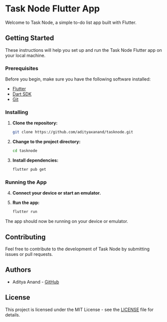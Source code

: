# Task Node Flutter App

Welcome to Task Node, a simple to-do list app built with Flutter.

## Getting Started

These instructions will help you set up and run the Task Node Flutter app on your local machine.

### Prerequisites

Before you begin, make sure you have the following software installed:

- [Flutter](https://flutter.dev/docs/get-started/install)
- [Dart SDK](https://dart.dev/get-dart)
- [Git](https://git-scm.com/book/en/v2/Getting-Started-Installing-Git)

### Installing

1. **Clone the repository:**

    ```bash
    git clone https://github.com/adityaxanand/tasknode.git
    ```

2. **Change to the project directory:**

    ```bash
    cd tasknode
    ```

3. **Install dependencies:**

    ```bash
    flutter pub get
    ```

### Running the App

4. **Connect your device or start an emulator.**

5. **Run the app:**

    ```bash
    flutter run
    ```

The app should now be running on your device or emulator.

## Contributing

Feel free to contribute to the development of Task Node by submitting issues or pull requests.

## Authors

- Aditya Anand - [GitHub](https://github.com/adityaxanand)

## License

This project is licensed under the MIT License - see the [LICENSE](LICENSE) file for details.
